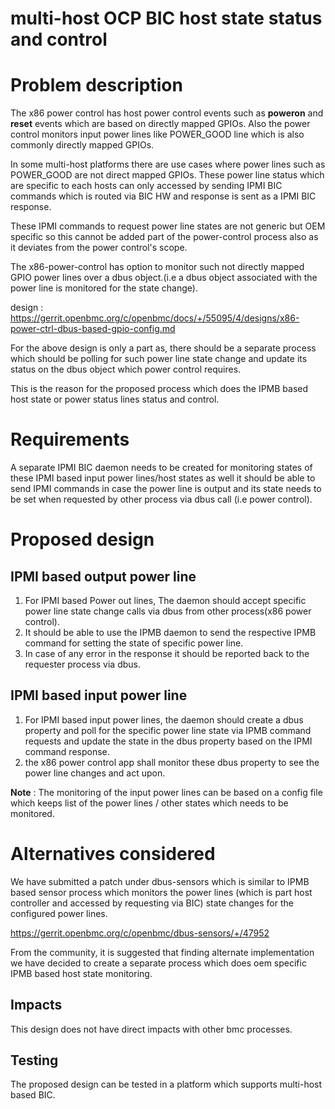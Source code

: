 # multi-host OCP BIC host state status and control

# Problem description

The x86 power control has host power control events such as
**poweron** and **reset** events which are based on directly mapped GPIOs.
Also the power control monitors input power lines like POWER_GOOD line which is
also commonly directly mapped GPIOs.

In some multi-host platforms there are use cases where power lines such as
POWER_GOOD are not direct mapped GPIOs. These power line status which are specific
to each hosts can only accessed by sending IPMI BIC commands which is routed
via BIC HW and response is sent as a IPMI BIC response.

These IPMI commands to request power line states are not generic but OEM specific
so this cannot be added part of the power-control process also as it deviates from
the power control's scope.

The x86-power-control has option to monitor such not directly mapped GPIO power
lines over a dbus object.(i.e a dbus object associated with the power line is
monitored for the state change).

design : https://gerrit.openbmc.org/c/openbmc/docs/+/55095/4/designs/x86-power-ctrl-dbus-based-gpio-config.md


For the above design is only a part as, there should be a separate process
 which should be polling for such power line state change and update its status
 on the dbus object which power control requires.

This is the reason for the proposed process which does the IPMB based host state
or power status lines status and control.

# Requirements

A separate IPMI BIC daemon needs to be created for monitoring states of these
IPMI based input power lines/host states as well it should be able to send IPMI
commands in case the power line is output and its state needs to be set when
requested by other process via dbus call (i.e power control).

# Proposed design

## IPMI based output power line

1. For IPMI based Power out lines, The daemon should accept specific power line
state change calls via dbus from other process(x86 power control).
2. It should be able to use the IPMB daemon to send the respective IPMB command
for setting the state of specific power line.
3. In case of any error in the response it should be reported back to the
requester process via dbus.

## IPMI based input power line

1. For IPMI based input power lines, the daemon should create a dbus property
and poll for the specific power line state via IPMB command requests and update
the state in the dbus property based on the IPMI command response.
2. the x86 power control app shall monitor these dbus property to see the power
line changes and act upon.

**Note** : The monitoring of the input power lines can be based on a config
            file which keeps list of the power lines / other states which
            needs to be monitored.

# Alternatives considered

We have submitted a patch under dbus-sensors which is similar to IPMB based
sensor process which  monitors the power lines (which is part host controller
and accessed by requesting via BIC) state changes for the configured
power lines.

https://gerrit.openbmc.org/c/openbmc/dbus-sensors/+/47952

From the community, it is suggested that finding alternate implementation
we have decided to create a separate process which does oem specific IPMB
based host state monitoring.

## Impacts
This design does not have direct impacts with other bmc processes.

## Testing
The proposed design can be tested in a platform which supports multi-host
based BIC.